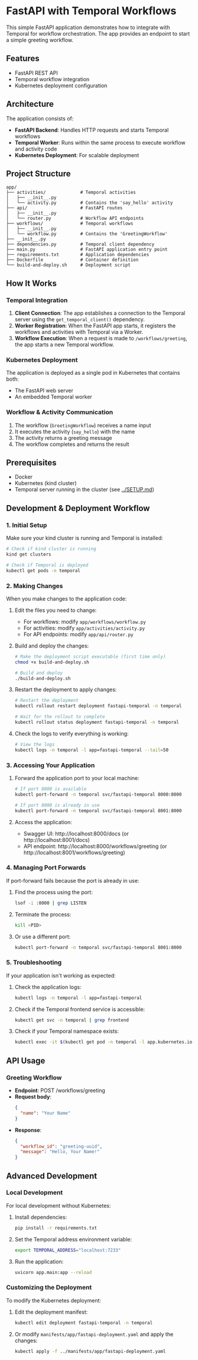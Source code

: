 # FastAPI with Temporal Workflows

This simple FastAPI application demonstrates how to integrate with Temporal for workflow orchestration. The app provides an endpoint to start a simple greeting workflow.

## Features

- FastAPI REST API
- Temporal workflow integration
- Kubernetes deployment configuration

## Architecture

The application consists of:

- **FastAPI Backend**: Handles HTTP requests and starts Temporal workflows
- **Temporal Worker**: Runs within the same process to execute workflow and activity code
- **Kubernetes Deployment**: For scalable deployment

## Project Structure

```
app/
├── activities/             # Temporal activities
│   ├── __init__.py
│   └── activity.py         # Contains the 'say_hello' activity
├── api/                    # FastAPI routes
│   ├── __init__.py
│   └── router.py           # Workflow API endpoints
├── workflows/              # Temporal workflows
│   ├── __init__.py
│   └── workflow.py         # Contains the 'GreetingWorkflow'
├── __init__.py
├── dependencies.py         # Temporal client dependency
├── main.py                 # FastAPI application entry point
├── requirements.txt        # Application dependencies
├── Dockerfile              # Container definition
└── build-and-deploy.sh     # Deployment script
```

## How It Works

### Temporal Integration

1. **Client Connection**: The app establishes a connection to the Temporal server using the `get_temporal_client()` dependency.
2. **Worker Registration**: When the FastAPI app starts, it registers the workflows and activities with Temporal via a Worker.
3. **Workflow Execution**: When a request is made to `/workflows/greeting`, the app starts a new Temporal workflow.

### Kubernetes Deployment

The application is deployed as a single pod in Kubernetes that contains both:
- The FastAPI web server
- An embedded Temporal worker

### Workflow & Activity Communication

1. The workflow (`GreetingWorkflow`) receives a name input
2. It executes the activity (`say_hello`) with the name
3. The activity returns a greeting message
4. The workflow completes and returns the result

## Prerequisites

- Docker
- Kubernetes (kind cluster)
- Temporal server running in the cluster (see [../SETUP.md](../SETUP.md))

## Development & Deployment Workflow

### 1. Initial Setup

Make sure your kind cluster is running and Temporal is installed:

```bash
# Check if kind cluster is running
kind get clusters

# Check if Temporal is deployed
kubectl get pods -n temporal
```

### 2. Making Changes

When you make changes to the application code:

1. Edit the files you need to change:
   - For workflows: modify `app/workflows/workflow.py`
   - For activities: modify `app/activities/activity.py`
   - For API endpoints: modify `app/api/router.py`

2. Build and deploy the changes:

   ```bash
   # Make the deployment script executable (first time only)
   chmod +x build-and-deploy.sh
   
   # Build and deploy
   ./build-and-deploy.sh
   ```

3. Restart the deployment to apply changes:

   ```bash
   # Restart the deployment
   kubectl rollout restart deployment fastapi-temporal -n temporal
   
   # Wait for the rollout to complete
   kubectl rollout status deployment fastapi-temporal -n temporal
   ```

4. Check the logs to verify everything is working:

   ```bash
   # View the logs
   kubectl logs -n temporal -l app=fastapi-temporal --tail=50
   ```

### 3. Accessing Your Application

1. Forward the application port to your local machine:

   ```bash
   # If port 8000 is available
   kubectl port-forward -n temporal svc/fastapi-temporal 8000:8000
   
   # If port 8000 is already in use
   kubectl port-forward -n temporal svc/fastapi-temporal 8001:8000
   ```

2. Access the application:
   - Swagger UI: http://localhost:8000/docs (or http://localhost:8001/docs)
   - API endpoint: http://localhost:8000/workflows/greeting (or http://localhost:8001/workflows/greeting)

### 4. Managing Port Forwards

If port-forward fails because the port is already in use:

1. Find the process using the port:
   ```bash
   lsof -i :8000 | grep LISTEN
   ```

2. Terminate the process:
   ```bash
   kill <PID>
   ```

3. Or use a different port:
   ```bash
   kubectl port-forward -n temporal svc/fastapi-temporal 8001:8000
   ```

### 5. Troubleshooting

If your application isn't working as expected:

1. Check the application logs:
   ```bash
   kubectl logs -n temporal -l app=fastapi-temporal
   ```

2. Check if the Temporal frontend service is accessible:
   ```bash
   kubectl get svc -n temporal | grep frontend
   ```

3. Check if your Temporal namespace exists:
   ```bash
   kubectl exec -it $(kubectl get pod -n temporal -l app.kubernetes.io/name=temporal-admintools -o jsonpath="{.items[0].metadata.name}") -n temporal -- tctl namespace list
   ```

## API Usage

### Greeting Workflow

- **Endpoint**: POST /workflows/greeting
- **Request body**:
  ```json
  {
    "name": "Your Name"
  }
  ```
- **Response**:
  ```json
  {
    "workflow_id": "greeting-uuid",
    "message": "Hello, Your Name!"
  }
  ```

## Advanced Development

### Local Development

For local development without Kubernetes:

1. Install dependencies:
   ```bash
   pip install -r requirements.txt
   ```

2. Set the Temporal address environment variable:
   ```bash
   export TEMPORAL_ADDRESS="localhost:7233"
   ```

3. Run the application:
   ```bash
   uvicorn app.main:app --reload
   ```

### Customizing the Deployment

To modify the Kubernetes deployment:

1. Edit the deployment manifest:
   ```bash
   kubectl edit deployment fastapi-temporal -n temporal
   ```

2. Or modify `manifests/app/fastapi-deployment.yaml` and apply the changes:
   ```bash
   kubectl apply -f ../manifests/app/fastapi-deployment.yaml
   ``` 